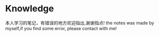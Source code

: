 # Knowledge
本人学习的笔记，有错误的地方欢迎指出,谢谢指点!
the notes was made by myself,if you find some error, please contact with me!
